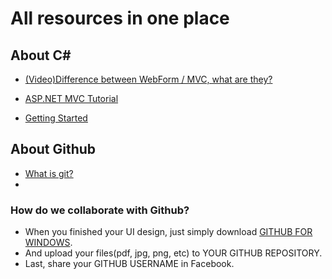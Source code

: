 # All resources in one place

## About C#

  - [(Video)Difference between WebForm / MVC, what are they?](http://www.asp.net/aspnet/overview/making-websites-with-aspnet/making-websites-with-aspnet)

  - [ASP.NET MVC Tutorial](http://www.w3schools.com/aspnet/mvc_intro.asp)

  - [Getting Started](http://www.asp.net/mvc/overview/getting-started/introduction/getting-started)

## About Github

  - [What is git?](https://github.com/sfpprxy/myhub/blob/master/all-in-one/git.pdf)
  - 
### How do we collaborate with Github?
  - When you finished your UI design, just simply download [GITHUB FOR WINDOWS](https://desktop.github.com).
  - And upload your files(pdf, jpg, png, etc) to YOUR GITHUB REPOSITORY.
  - Last, share your GITHUB USERNAME in Facebook.
